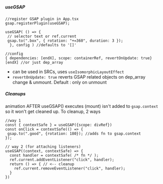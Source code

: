 ##### useGSAP 
```tsx
//register GSAP plugin in App.tsx
gsap.registerPlugin(useGSAP);
```

```tsx
useGSAP( () => {
 // selector text or ref.current
 gsap.to(".box", { rotation: "+=360", duration: 3 });
  }, config ) //defaults to '[]'

//config 
{ dependencies: [endX], scope: containerRef, revertOnUpdate: true}
[endX] //or just dep_array
```
- can be used in SRCs, uses `useIsomorphicLayoutEffect` 
- `revertOnUpdate: true` reverts GSAP related objects on dep_array change & unmount. Default : only on unmount

##### Cleanups
animation AFTER useGSAP() executes (mount) isn't added to `gsap.context` so it won't get cleaned up. To cleanup, 2 ways
```tsx
//way 1
const { contextSafe } = useGSAP({scope: divRef})
const onClick = contextSafe(() => {
 gsap.to(".good", {rotation: 180}); //adds fn to gsap.context
});

// way 2 (for attaching listeners)
useGSAP((context, contextSafe) => {
  const handler = contextSafe( /* fn */ );
  ref.current.addEventListener("click", handler);
  return () => { // <-- cleanup
    ref.current.removeEventListener("click", handler);
  }
})
```


